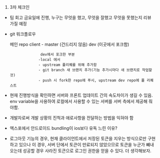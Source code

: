 

1. 3차 체크인


- 팀 회고 금요일에 진행, 누구는 무엇을 했고, 무엇을 잘했고 무엇을 못했는지 리뷰 가질 예정

- git 워크플로우

  메인 repo client - master (건드리지 않음)
                     dev (이곳에서 포크함)
                      
                    dev에서 포크한 부분
                   -local 에서 
                   - upstream 풀리퀘를 위해 추가함
                   - git branch 새 브랜치 추가(기능 추가시마다 새 브랜치로 작업할 것)
                   - push 시 fork한 repo에 푸시, upstream dev repo에 풀 리퀘스트

- 현재 진행방식을 확인하면 서버와 프론트 업데이트 간의 속도차이가 생길 수 있음.
  env variable을 사용하여 로컬에서 사용할 수 있는 서버를 서버 측에서 제공해 줘야함.

- 개발자로써 개발 상황의 진척과 애로사항을 전달하는 방법을 익혀야 함

- 엑스포에서 안드로이드 bundling이 ios보다 유독 느린 이유?

- 로그아웃 기능의 경우, 현재 클라이언트에서 저장된 토큰을 지우는 방식으로만 구현하고 있으나 이 경우, 서버 단에서 토큰이 만료되지 않았으므로 토큰을 누군가 뺴내오는데 성공할 경우 사라진 토큰으로 로그인 권한을 얻을 수 있다. 더 생각해보자.